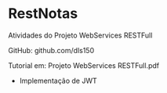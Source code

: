 # RestNotas
 Atividades do Projeto WebServices RESTFull

GitHub: github.com/dls150

Tutorial em: Projeto WebServices RESTFull.pdf
+ Implementação de JWT
